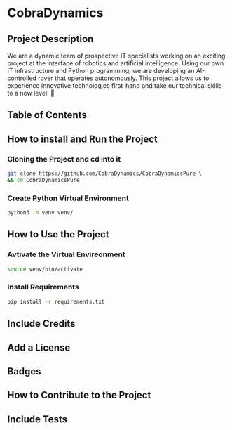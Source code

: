 # CobraDynamics

## Project Description

We are a dynamic team of prospective IT specialists working on an exciting project at the
interface of robotics and artificial intelligence. Using our own IT infrastructure and Python
programming, we are developing an AI-controlled rover that operates autonomously.
This project allows us to experience innovative technologies first-hand and take our
technical skills to a new level! 🚀 

## Table of Contents

## How to install and Run the Project

### Cloning the Project and cd into it

```bash
git clone https://github.com/CobraDynamics/CobraDynamicsPure \
&& cd CobraDynamicsPure
```

### Create Python Virtual Environment

```bash
python3 -m venv venv/
```

## How to Use the Project

### Avtivate the Virtual Envireonment

```bash
source venv/bin/activate
```

### Install Requirements

```bash
pip install -r requirements.txt
```

## Include Credits

## Add a License

## Badges

## How to Contribute to the Project

##  Include Tests

